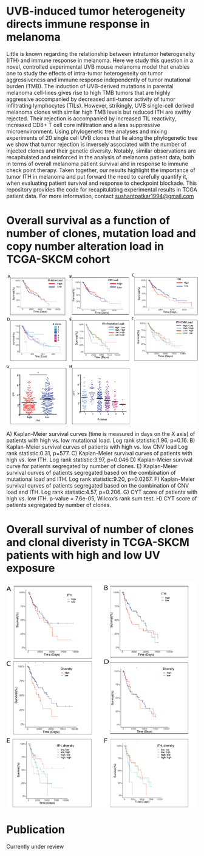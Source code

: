 # UVB-induced tumor heterogeneity directs immune response in melanoma  
Little is known regarding the relationship between intratumor heterogeneity (ITH) and immune response in melanoma. Here we study this question in a novel, controlled experimental UVB mouse melanoma model that enables one to study the effects of intra-tumor heterogeneity on tumor aggressiveness and immune response independently of tumor mutational burden (TMB). The induction of UVB-derived mutations in parental melanoma cell-lines gives rise to high TMB tumors that are highly aggressive accompanied by decreased anti-tumor activity of tumor infiltrating lymphocytes (TILs). However, strikingly, UVB single-cell derived melanoma clones with similar high TMB levels but reduced ITH are swiftly rejected. Their rejection is accompanied by increased TIL reactivity, increased CD8+ T cell core infiltration and a less suppressive microenvironment. Using phylogenetic tree analyses and mixing experiments of 20 single cell UVB clones that lie along the phylogenetic tree we show that tumor rejection is inversely associated with the number of injected clones and their genetic diversity. Notably, similar observations are recapitulated and reinforced in the analysis of melanoma patient data, both in terms of overall melanoma patient survival and in response to immune check point therapy.  Taken together, our results highlight the importance of tumor ITH in melanoma and put forward the need to carefully quantify it, when evaluating patient survival and response to checkpoint blockade. This repository provides the code for recapitulating experimental results in TCGA patient data. For more information, contact sushantpatkar1994@gmail.com

# Overall survival as a function of number of clones, mutation load and copy number alteration load in TCGA-SKCM cohort
![Analysis of the association between ITH, mutational load and patient survival across TCGA skin cutaneous melanoma samples ](Figure6_updated.png)

A) Kaplan-Meier survival curves (time is measured in days on the X axis) of patients with high vs. low mutational load. Log rank statistic:1.96, p=0.16. B) Kaplan-Meier survival curves of patients with high vs. low CNV load Log rank statistic:0.31, p=577. C) Kaplan-Meier survival curves of patients with high vs. low ITH. Log rank statistic:3.97, p=0.046 D) Kaplan-Meier survival curve for patients segregated by number of clones. E) Kaplan-Meier survival curves of patients segregated based on the combination of mutational load and ITH. Log rank statistic:9.20, p=0.0267. F) Kaplan-Meier survival curves of patients segregated based on the combination of CNV load and ITH. Log rank statistic:4.57, p=0.206. G) CYT score of patients with high vs. low ITH. p-value = 7.6e-05, Wilcox’s rank sum test. H) CYT score of patients segregated by number of clones.

# Overall survival of number of clones and clonal diveristy in TCGA-SKCM patients with high and low UV exposure 
![Survival rates of patients vary between high and low ITH/diversity groups ](Figure7_updated.png)

# Publication
Currently under review



